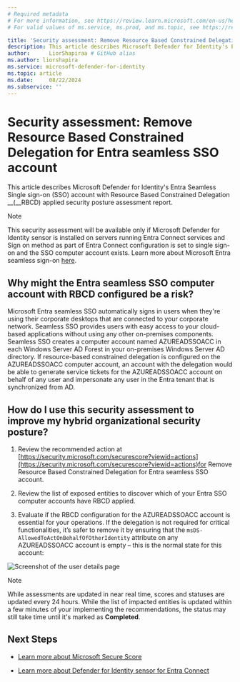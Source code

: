 ```yaml
---
# Required metadata
# For more information, see https://review.learn.microsoft.com/en-us/help/platform/learn-editor-add-metadata?branch=main
# For valid values of ms.service, ms.prod, and ms.topic, see https://review.learn.microsoft.com/en-us/help/platform/metadata-taxonomies?branch=main

title: 'Security assessment: Remove Resource Based Constrained Delegation for Entra seamless SSO account'
description: This article describes Microsoft Defender for Identity's Entra Seamless Single sign-on (SSO) account with Resource Based Constrained Delegation (RBCD) applied security posture assessment report.
author:      LiorShapiraa # GitHub alias
ms.author: liorshapira
ms.service: microsoft-defender-for-identity
ms.topic: article
ms.date:     08/22/2024
ms.subservice: ''
---
```


# Security assessment: Remove Resource Based Constrained Delegation for Entra seamless SSO account

This article describes Microsoft Defender for Identity's Entra Seamless Single sign-on (SSO) account with Resource Based Constrained Delegation __(__RBCD) applied security posture assessment report.

> [!NOTE]
> This security assessment will be available only if Microsoft Defender for Identity sensor is installed on servers running Entra Connect services and Sign on method as part of Entra Connect configuration is set to single sign-on and the SSO computer account exists. Learn more about Microsoft Entra seamless sign-on [here](http://go.microsoft.com/fwlink/LinkID=829638).
## Why might the Entra seamless SSO computer account with RBCD configured be a risk?

Microsoft Entra seamless SSO automatically signs in users when they're using their corporate desktops that are connected to your corporate network. Seamless SSO provides users with easy access to your cloud-based applications without using any other on-premises components. Seamless SSO creates a computer account named AZUREADSSOACC in each Windows Server AD Forest in your on-premises Windows Server AD directory. If resource-based constrained delegation is configured on the AZUREADSSOACC computer account, an account with the delegation would be able to generate service tickets for the AZUREADSSOACC account on behalf of any user and impersonate any user in the Entra tenant that is synchronized from AD.

## How do I use this security assessment to improve my hybrid organizational security posture?

1. Review the recommended action at [https://security.microsoft.com/securescore?viewid=actions](https://security.microsoft.com/securescore?viewid=actions)for Remove Resource Based Constrained Delegation for Entra seamless SSO account.

1. Review the list of exposed entities to discover which of your Entra SSO computer accounts have RBCD applied.

1. Evaluate if the RBCD configuration for the AZUREADSSOACC account is essential for your operations. If the delegation is not required for critical functionalities, it’s safer to remove it by ensuring that the `msDS-AllowedToActOnBehalfOfOtherIdentity` attribute on any AZUREADSSOACC account is empty – this is the normal state for this account:

![Screenshot of the user details page](media/remove-rbcd-entra-seamless-singesignin-account/user-details.png)

> [!NOTE]
> While assessments are updated in near real time, scores and statuses are updated every 24 hours. While the list of impacted entities is updated within a few minutes of your implementing the recommendations, the status may still take time until it's marked as __Completed__.
## Next Steps

- [Learn more about Microsoft Secure Score](/microsoft-365/security/defender/microsoft-secure-score)

- [Learn more about Defender for Identity sensor for Entra Connect](https://aka.ms/MdiSensorForEntraConnectInstallation) 

